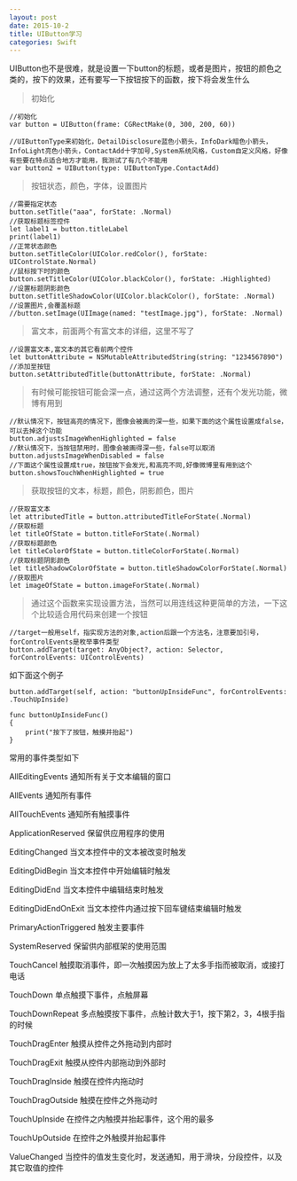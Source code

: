 ```yaml
---
layout: post
date: 2015-10-2
title: UIButton学习
categories: Swift
---
```


UIButton也不是很难，就是设置一下button的标题，或者是图片，按钮的颜色之类的，按下的效果，还有要写一下按钮按下的函数，按下将会发生什么

>初始化

	//初始化
	var button = UIButton(frame: CGRectMake(0, 300, 200, 60))
	
	//UIButtonType来初始化，DetailDisclosure蓝色小箭头，InfoDark暗色小箭头，InfoLight亮色小箭头，ContactAdd十字加号,System系统风格，Custom自定义风格，好像有些要在特点适合地方才能用，我测试了有几个不能用
	var button2 = UIButton(type: UIButtonType.ContactAdd)
	
>按钮状态，颜色，字体，设置图片

	//需要指定状态
	button.setTitle("aaa", forState: .Normal)
	//获取标题标签控件
	let label1 = button.titleLabel
	print(label1)
	//正常状态颜色
	button.setTitleColor(UIColor.redColor(), forState: UIControlState.Normal)
	//鼠标按下时的颜色
	button.setTitleColor(UIColor.blackColor(), forState: .Highlighted)
	//设置标题阴影颜色
	button.setTitleShadowColor(UIColor.blackColor(), forState: .Normal)
	//设置图片,会覆盖标题
	//button.setImage(UIImage(named: "testImage.jpg"), forState: .Normal)
	
>富文本，前面两个有富文本的详细，这里不写了

	//设置富文本,富文本的其它看前两个控件
	let buttonAttribute = NSMutableAttributedString(string: "1234567890")
	//添加至按钮
	button.setAttributedTitle(buttonAttribute, forState: .Normal)
	
>有时候可能按钮可能会深一点，通过这两个方法调整，还有个发光功能，微博有用到

	//默认情况下，按钮高亮的情况下，图像会被画的深一些，如果下面的这个属性设置成false，可以去掉这个功能
	button.adjustsImageWhenHighlighted = false
	//默认情况下，当按钮禁用时，图像会被画得深一些，false可以取消
	button.adjustsImageWhenDisabled = false
	//下面这个属性设置成true，按钮按下会发光,和高亮不同,好像微博里有用到这个
	button.showsTouchWhenHighlighted = true
	
>获取按钮的文本，标题，颜色，阴影颜色，图片

	//获取富文本
	let attributedTitle = button.attributedTitleForState(.Normal)
	//获取标题
	let titleOfState = button.titleForState(.Normal)
	//获取标题颜色
	let titleColorOfState = button.titleColorForState(.Normal)
	//获取标题阴影颜色
	let titleShadowColorOfState = button.titleShadowColorForState(.Normal)
	//获取图片
	let imageOfState = button.imageForState(.Normal)

>通过这个函数来实现设置方法，当然可以用连线这种更简单的方法，一下这个比较适合用代码来创建一个按钮
	
	//target一般用self，指实现方法的对象,action后跟一个方法名，注意要加引号，forControlEvents是枚举事件类型
	button.addTarget(target: AnyObject?, action: Selector, forControlEvents: UIControlEvents)
	
如下面这个例子

	button.addTarget(self, action: "buttonUpInsideFunc", forControlEvents: .TouchUpInside)
	
	func buttonUpInsideFunc()
	{
	    print("按下了按钮，触摸并抬起")
	}
	
常用的事件类型如下

AllEditingEvents			通知所有关于文本编辑的窗口

AllEvents						通知所有事件

AllTouchEvents				通知所有触摸事件

ApplicationReserved		保留供应用程序的使用

EditingChanged				当文本控件中的文本被改变时触发

EditingDidBegin				当文本控件中开始编辑时触发

EditingDidEnd				当文本控件中编辑结束时触发

EditingDidEndOnExit		当文本控件内通过按下回车键结束编辑时触发

PrimaryActionTriggered	触发主要事件

SystemReserved				保留供内部框架的使用范围

TouchCancel					触摸取消事件，即一次触摸因为放上了太多手指而被取消，或接打电话

TouchDown						单点触摸下事件，点触屏幕

TouchDownRepeat				多点触摸按下事件，点触计数大于1，按下第2，3，4根手指的时候

TouchDragEnter				触摸从控件之外拖动到内部时

TouchDragExit				触摸从控件内部拖动到外部时

TouchDragInside				触摸在控件内拖动时

TouchDragOutside			触摸在控件之外拖动时

TouchUpInside				在控件之内触摸并抬起事件，这个用的最多

TouchUpOutside				在控件之外触摸并抬起事件

ValueChanged					当控件的值发生变化时，发送通知，用于滑块，分段控件，以及其它取值的控件